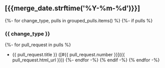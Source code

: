 ## [{{merge_date.strftime('%Y-%m-%d')}}]
{%- for change_type, pulls in grouped_pulls.items() %}
{%- if pulls %}
### {{ change_type }}
{%- for pull_request in pulls %}
- {{ pull_request.title }} ([#{{ pull_request.number }}]({{ pull_request.html_url }}))
{%- endfor -%}
{% endif -%}
{% endfor -%}
